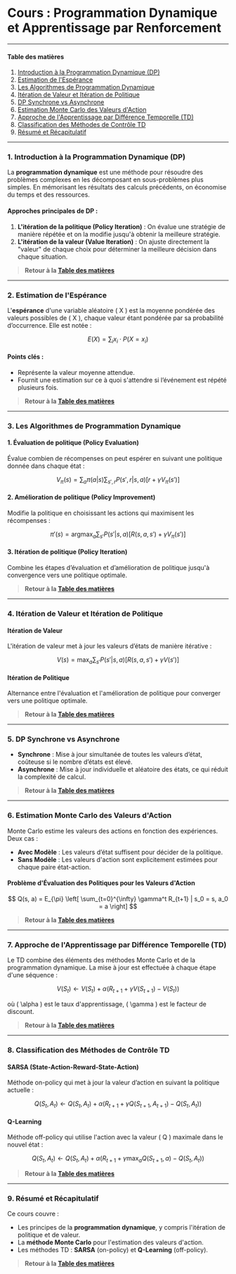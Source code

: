 # Cours : Programmation Dynamique et Apprentissage par Renforcement

---

#### Table des matières

1. [Introduction à la Programmation Dynamique (DP)](#introduction-dp)
2. [Estimation de l'Espérance](#estimation-esperance)
3. [Les Algorithmes de Programmation Dynamique](#algorithmes-dp)
4. [Itération de Valeur et Itération de Politique](#iteration-valeur-politique)
5. [DP Synchrone vs Asynchrone](#dp-synchrone-asynchrone)
6. [Estimation Monte Carlo des Valeurs d'Action](#estimation-monte-carlo)
7. [Approche de l'Apprentissage par Différence Temporelle (TD)](#apprentissage-td)
8. [Classification des Méthodes de Contrôle TD](#controle-td)
9. [Résumé et Récapitulatif](#resume)

---

<a name="introduction-dp"></a>
### 1. Introduction à la Programmation Dynamique (DP)

La **programmation dynamique** est une méthode pour résoudre des problèmes complexes en les décomposant en sous-problèmes plus simples. En mémorisant les résultats des calculs précédents, on économise du temps et des ressources.

#### Approches principales de DP :
1. **L'itération de la politique (Policy Iteration)** : On évalue une stratégie de manière répétée et on la modifie jusqu'à obtenir la meilleure stratégie.
2. **L'itération de la valeur (Value Iteration)** : On ajuste directement la "valeur" de chaque choix pour déterminer la meilleure décision dans chaque situation.

> **Retour à la [Table des matières](#table-des-matières)**

---

<a name="estimation-esperance"></a>
### 2. Estimation de l'Espérance

L'**espérance** d'une variable aléatoire \( X \) est la moyenne pondérée des valeurs possibles de \( X \), chaque valeur étant pondérée par sa probabilité d’occurrence. Elle est notée :

$$
E(X) = \sum_{i} x_i \cdot P(X = x_i)
$$

#### Points clés :
- Représente la valeur moyenne attendue.
- Fournit une estimation sur ce à quoi s'attendre si l’événement est répété plusieurs fois.

> **Retour à la [Table des matières](#table-des-matières)**

---

<a name="algorithmes-dp"></a>
### 3. Les Algorithmes de Programmation Dynamique

#### 1. Évaluation de politique (Policy Evaluation)
Évalue combien de récompenses on peut espérer en suivant une politique donnée dans chaque état :

$$
V_{\pi}(s) = \sum_{a} \pi(a|s) \sum_{s', r} P(s', r | s, a) \left[ r + \gamma V_{\pi}(s') \right]
$$

#### 2. Amélioration de politique (Policy Improvement)
Modifie la politique en choisissant les actions qui maximisent les récompenses :

$$
\pi'(s) = \text{argmax}_a \sum_{s'} P(s'|s, a) \left[ R(s, a, s') + \gamma V_{\pi}(s') \right]
$$

#### 3. Itération de politique (Policy Iteration)
Combine les étapes d’évaluation et d’amélioration de politique jusqu'à convergence vers une politique optimale.

> **Retour à la [Table des matières](#table-des-matières)**

---

<a name="iteration-valeur-politique"></a>
### 4. Itération de Valeur et Itération de Politique

#### Itération de Valeur
L'itération de valeur met à jour les valeurs d’états de manière itérative :

$$
V(s) = \max_a \sum_{s'} P(s'|s, a) \left[ R(s, a, s') + \gamma V(s') \right]
$$

#### Itération de Politique
Alternance entre l'évaluation et l'amélioration de politique pour converger vers une politique optimale.

> **Retour à la [Table des matières](#table-des-matières)**

---

<a name="dp-synchrone-asynchrone"></a>
### 5. DP Synchrone vs Asynchrone

- **Synchrone** : Mise à jour simultanée de toutes les valeurs d’état, coûteuse si le nombre d’états est élevé.
- **Asynchrone** : Mise à jour individuelle et aléatoire des états, ce qui réduit la complexité de calcul.

> **Retour à la [Table des matières](#table-des-matières)**

---

<a name="estimation-monte-carlo"></a>
### 6. Estimation Monte Carlo des Valeurs d'Action

Monte Carlo estime les valeurs des actions en fonction des expériences. Deux cas :
- **Avec Modèle** : Les valeurs d’état suffisent pour décider de la politique.
- **Sans Modèle** : Les valeurs d'action sont explicitement estimées pour chaque paire état-action.

#### Problème d'Évaluation des Politiques pour les Valeurs d'Action

$$
Q(s, a) = E_{\pi} \left[ \sum_{t=0}^{\infty} \gamma^t R_{t+1} | s_0 = s, a_0 = a \right]
$$

> **Retour à la [Table des matières](#table-des-matières)**

---

<a name="apprentissage-td"></a>
### 7. Approche de l'Apprentissage par Différence Temporelle (TD)

Le TD combine des éléments des méthodes Monte Carlo et de la programmation dynamique. La mise à jour est effectuée à chaque étape d'une séquence :

$$
V(S_t) \leftarrow V(S_t) + \alpha \left( R_{t+1} + \gamma V(S_{t+1}) - V(S_t) \right)
$$

où \( \alpha \) est le taux d'apprentissage, \( \gamma \) est le facteur de discount.

> **Retour à la [Table des matières](#table-des-matières)**

---

<a name="controle-td"></a>
### 8. Classification des Méthodes de Contrôle TD

#### SARSA (State-Action-Reward-State-Action)
Méthode on-policy qui met à jour la valeur d’action en suivant la politique actuelle :

$$
Q(S_t, A_t) \leftarrow Q(S_t, A_t) + \alpha \left( R_{t+1} + \gamma Q(S_{t+1}, A_{t+1}) - Q(S_t, A_t) \right)
$$

#### Q-Learning
Méthode off-policy qui utilise l'action avec la valeur \( Q \) maximale dans le nouvel état :

$$
Q(S_t, A_t) \leftarrow Q(S_t, A_t) + \alpha \left( R_{t+1} + \gamma \max_{a} Q(S_{t+1}, a) - Q(S_t, A_t) \right)
$$

> **Retour à la [Table des matières](#table-des-matières)**

---

<a name="resume"></a>
### 9. Résumé et Récapitulatif

Ce cours couvre :
- Les principes de la **programmation dynamique**, y compris l'itération de politique et de valeur.
- La **méthode Monte Carlo** pour l'estimation des valeurs d'action.
- Les méthodes TD : **SARSA** (on-policy) et **Q-Learning** (off-policy).

> **Retour à la [Table des matières](#table-des-matières)**


